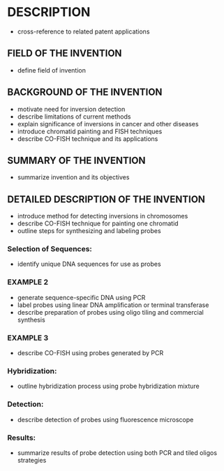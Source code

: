 # DESCRIPTION

- cross-reference to related patent applications

## FIELD OF THE INVENTION

- define field of invention

## BACKGROUND OF THE INVENTION

- motivate need for inversion detection
- describe limitations of current methods
- explain significance of inversions in cancer and other diseases
- introduce chromatid painting and FISH techniques
- describe CO-FISH technique and its applications

## SUMMARY OF THE INVENTION

- summarize invention and its objectives

## DETAILED DESCRIPTION OF THE INVENTION

- introduce method for detecting inversions in chromosomes
- describe CO-FISH technique for painting one chromatid
- outline steps for synthesizing and labeling probes

### Selection of Sequences:

- identify unique DNA sequences for use as probes

### EXAMPLE 2

- generate sequence-specific DNA using PCR
- label probes using linear DNA amplification or terminal transferase
- describe preparation of probes using oligo tiling and commercial synthesis

### EXAMPLE 3

- describe CO-FISH using probes generated by PCR

### Hybridization:

- outline hybridization process using probe hybridization mixture

### Detection:

- describe detection of probes using fluorescence microscope

### Results:

- summarize results of probe detection using both PCR and tiled oligos strategies


